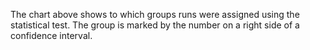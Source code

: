The chart above shows to which groups runs were assigned using the statistical test. The group is marked by the number on a right side of a confidence interval.
